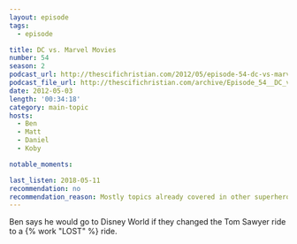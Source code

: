 ```yaml
---
layout: episode
tags:
  - episode

title: DC vs. Marvel Movies
number: 54
season: 2
podcast_url: http://thescifichristian.com/2012/05/episode-54-dc-vs-marvel-movies/
podcast_file_url: http://thescifichristian.com/archive/Episode_54__DC_vs__Marvel_Movies.mp3
date: 2012-05-03
length: '00:34:18'
category: main-topic
hosts:
  - Ben
  - Matt
  - Daniel
  - Koby

notable_moments:

last_listen: 2018-05-11
recommendation: no
recommendation_reason: Mostly topics already covered in other superhero episodes.
---
```

Ben says he would go to Disney World if they changed the Tom Sawyer ride to a {% work "LOST" %} ride.